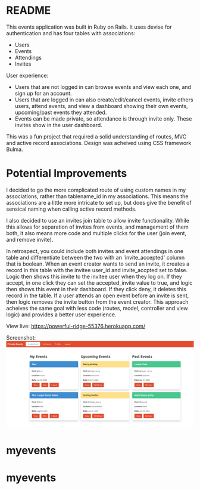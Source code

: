 # README

This events application was built in Ruby on Rails. It uses devise for authentication and has four tables with associations:

- Users
- Events
- Attendings
- Invites

User experience:
- Users that are not logged in can browse events and view each one, and sign up for an account.
- Users that are logged in can also create/edit/cancel events, invite others users, attend events, and view a dashboard showing their own events, upcoming/past events they attended.
- Events can be made private, so attendance is through invite only. These invites show in the user dashboard.

This was a fun project that required a solid understanding of routes, MVC and active record associations. Design was acheived using CSS framework Bulma. 
# Potential Improvements
I decided to go the more complicated route of using custom names in my associations, rather than tablename_id in my associations. This means the associations are a little more intricate to set up, but does give the benefit of sensical naming when calling active record methods. 

I also decided to use an invites join table to allow invite functionality. While this allows for separation of invites from events, and management of them both, it also means more code and multiple clicks for the user (join event, and remove invite).

In retrospect, you could include both invites and event attendings in one table and differentiate between the two with an 'invite_accepted' column that is boolean. When an event creator wants to send an invite, it creates a record in this table with the invitee user_id and invite_accpted set to false. Logic then shows this invite to the invitee user when they log on. If they accept, in one click they can set the accepted_invite value to true, and logic then shows this event in their dashboard. If they click deny, it deletes this record in the table. If a user attends an open event before an invite is sent, then logic removes the invite button from the event creator. This approach acheives the same goal with less code (routes, model, controller and view logic) and provides a better user experience.

View live: https://powerful-ridge-55376.herokuapp.com/

Screenshot:
![Screenshot](./screenshot.png?raw=true "")
# myevents
# myevents
